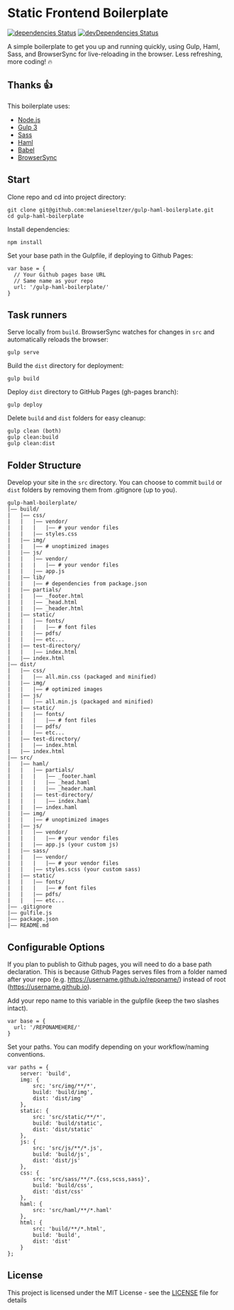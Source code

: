 # Static Frontend Boilerplate
[![dependencies Status](https://david-dm.org/melanieseltzer/gulp-haml-boilerplate/status.svg)](https://david-dm.org/melanieseltzer/gulp-haml-boilerplate) [![devDependencies Status](https://david-dm.org/melanieseltzer/gulp-haml-boilerplate/dev-status.svg)](https://david-dm.org/melanieseltzer/gulp-haml-boilerplate?type=dev)

A simple boilerplate to get you up and running quickly, using Gulp, Haml, Sass, and BrowserSync for live-reloading in the browser. Less refreshing, more coding! :fire:

## Thanks :+1:

This boilerplate uses:

- [Node.js](https://nodejs.org/en/)
- [Gulp 3](https://gulpjs.com/)
- [Sass](http://sass-lang.com/)
- [Haml](http://haml.info/)
- [Babel](https://babeljs.io/)
- [BrowserSync](https://browsersync.io/)

## Start

Clone repo and cd into project directory:

```
git clone git@github.com:melanieseltzer/gulp-haml-boilerplate.git
cd gulp-haml-boilerplate
```

Install dependencies:

```
npm install
```

Set your base path in the Gulpfile, if deploying to Github Pages:

```
var base = {
  // Your Github pages base URL
  // Same name as your repo
  url: '/gulp-haml-boilerplate/'
}

```

## Task runners

Serve locally from `build`. BrowserSync watches for changes in `src` and automatically reloads the browser:

```
gulp serve
```

Build the `dist` directory for deployment:

```
gulp build
```

Deploy `dist` directory to GitHub Pages (gh-pages branch):

```
gulp deploy
```

Delete `build` and `dist` folders for easy cleanup:

```
gulp clean (both)
gulp clean:build
gulp clean:dist
```

## Folder Structure

Develop your site in the `src` directory. You can choose to commit `build` or `dist` folders by removing them from .gitignore (up to you).

```
gulp-haml-boilerplate/
|—— build/
|   |—— css/
|   |   |—— vendor/
|   |   |   |—— # your vendor files
|   |   |—— styles.css
|   |—— img/
|   |   |—— # unoptimized images
|   |—— js/
|   |   |—— vendor/
|   |   |   |—— # your vendor files
|   |   |—— app.js
|   |—— lib/
|   |   |—— # dependencies from package.json
|   |—— partials/
|   |   |—— _footer.html
|   |   |—— _head.html
|   |   |—— _header.html
|   |—— static/
|   |   |—— fonts/
|   |   |   |—— # font files
|   |   |—— pdfs/
|   |   |—— etc...
|   |—— test-directory/
|   |   |—— index.html
|   |—— index.html
|—— dist/
|   |—— css/
|   |   |—— all.min.css (packaged and minified)
|   |—— img/
|   |   |—— # optimized images
|   |—— js/
|   |   |—— all.min.js (packaged and minified)
|   |—— static/
|   |   |—— fonts/
|   |   |   |—— # font files
|   |   |—— pdfs/
|   |   |—— etc...
|   |—— test-directory/
|   |   |—— index.html
|   |—— index.html
|—— src/
|   |—— haml/
|   |   |—— partials/
|   |   |   |—— _footer.haml
|   |   |   |—— _head.haml
|   |   |   |—— _header.haml
|   |   |—— test-directory/
|   |   |   |—— index.haml
|   |   |—— index.haml
|   |—— img/
|   |   |—— # unoptimized images
|   |—— js/
|   |   |—— vendor/
|   |   |   |—— # your vendor files
|   |   |—— app.js (your custom js)
|   |—— sass/
|   |   |—— vendor/
|   |   |   |—— # your vendor files
|   |   |—— styles.scss (your custom sass)
|   |—— static/
|   |   |—— fonts/
|   |   |   |—— # font files
|   |   |—— pdfs/
|   |   |—— etc...
|—— .gitignore
|—— gulfile.js
|—— package.json
|—— README.md
```

## Configurable Options

If you plan to publish to Github pages, you will need to do a base path declaration. This is because Github Pages serves files from a folder named after your repo (e.g. https://username.github.io/reponame/) instead of root (https://username.github.io).

Add your repo name to this variable in the gulpfile (keep the two slashes intact).

```
var base = {
  url: '/REPONAMEHERE/'
}
```

Set your paths. You can modify depending on your workflow/naming conventions.

```
var paths = {
    server: 'build',
    img: {
        src: 'src/img/**/*',
        build: 'build/img',
        dist: 'dist/img'
    },
    static: {
        src: 'src/static/**/*',
        build: 'build/static',
        dist: 'dist/static'
    },
    js: {
        src: 'src/js/**/*.js',
        build: 'build/js',
        dist: 'dist/js'
    },
    css: {
        src: 'src/sass/**/*.{css,scss,sass}',
        build: 'build/css',
        dist: 'dist/css'
    },
    haml: {
        src: 'src/haml/**/*.haml'
    },
    html: {
        src: 'build/**/*.html',
        build: 'build',
        dist: 'dist'
    }
};
```

## License

This project is licensed under the MIT License - see the [LICENSE](LICENSE) file for details
